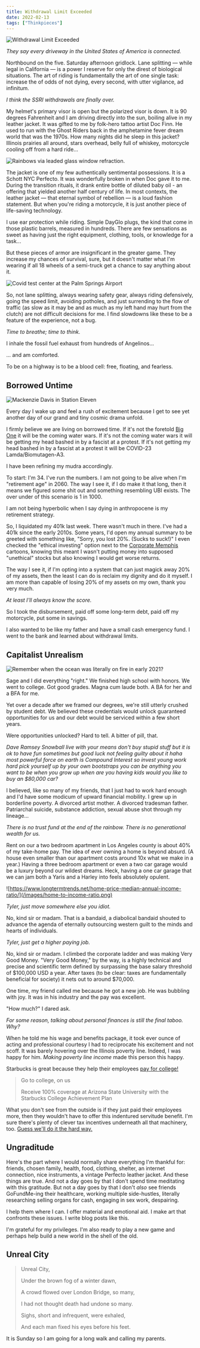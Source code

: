 ```yaml
---
title: Withdrawal Limit Exceeded
date: 2022-02-13
tags: ["Thinkpieces"]
---
```


![Withdrawal Limit Exceeded](/images/withdrawal-limit-exceeded.jpg)

_They say every driveway in the United States of America is connected._

Northbound on the five. Saturday afternoon gridlock. Lane splitting — while legal in California — is a power I reserve for only the direst of biological situations. The art of riding is fundamentally the art of one single task: increase the of odds of not dying, every second, with utter vigilance, ad infinitum.

_I think the SSRI withdrawals are finally over._

My helmet's primary visor is open but the polarized visor is down. It is 90 degrees Fahrenheit and I am driving directly into the sun, boiling alive in my leather jacket. It was gifted to me by folk-hero tattoo artist Doc Finn. He used to run with the Ghost Riders back in the amphetamine fever dream world that was the 1970s. How many nights did he sleep in this jacket? Illinois prairies all around, stars overhead, belly full of whiskey, motorcycle cooling off from a hard ride...

![Rainbows via leaded glass window refraction.](/images/perfecto.jpg)

The jacket is one of my few authentically sentimental possessions. It is a Schott NYC Perfecto. It was wonderfully broken in when Doc gave it to me. During the transition rituals, it drank entire bottle of diluted baby oil - an offering that yielded another half century of life. In most contexts, the leather jacket — that eternal symbol of rebellion — is a loud fashion statement. But when you're riding a motorcycle, it is just another piece of life-saving technology.

I use ear protection while riding. Simple DayGlo plugs, the kind that come in those plastic barrels, measured in hundreds. There are few sensations as sweet as having just the right equipment, clothing, tools, or knowledge for a task...

But these pieces of armor are insignificant in the greater game. They increase my chances of survival, sure, but it doesn't matter what I'm wearing if all 18 wheels of a semi-truck get a chance to say anything about it.

![Covid test center at the Palm Springs Airport](/images/covid-test.jpg)

So, not lane splitting, always wearing safety gear, always riding defensively, going the speed limit, avoiding potholes, and just surrending to the flow of traffic (as slow as it may be and as much as my left hand may hurt from the clutch) are not difficult decisions for me. I find slowdowns like these to be a feature of the experience, not a bug.

_Time to breathe; time to think._

I inhale the fossil fuel exhaust from hundreds of Angelinos...

... and am comforted.

To be on a highway is to be a blood cell: free, floating, and fearless.

## Borrowed Untime

![Mackenzie Davis in Station Eleven](/images/station-eleven.jpg)

Every day I wake up and feel a rush of excitement because I get to see yet another day of our grand and tiny cosmic drama unfold.

I firmly believe we are living on borrowed time. If it's not the foretold [Big One](https://en.wikipedia.org/wiki/San_Andreas_Fault#The_next_%22Big_One%22) it will be the coming water wars. If it's not the coming water wars it will be getting my head bashed in by a fascist at a protest. If it's not getting my head bashed in by a fascist at a protest it will be COVID-23 Lamda/Biomutagen-A3.

I have been refining my mudra accordingly.

To start: I'm 34. I've run the numbers. I am not going to be alive when I'm "retirement age" in 2060. The way I see it, if I do make it that long, then it means we figured some shit out and something resembling UBI exists. The over under of this scenario is 1 in 1000.

I am not being hyperbolic when I say dying in anthropocene is my retirement strategy.

So, I liquidated my 401k last week. There wasn't much in there. I've had a 401k since the early 2010s. Some years, I'd open my annual summary to be greeted with something like, "Sorry, you lost 20%. (Sucks to suck!)" I even checked the "ethical investing" option next to the [Corporate Memphis](https://en.wikipedia.org/wiki/Corporate_Memphishttps://) cartoons, knowing this meant I wasn't putting money into supposed "unethical" stocks but also knowing I would get worse returns.

The way I see it, if I'm opting into a system that can just magick away 20% of my assets, then the least I can do is reclaim my dignity and do it myself. I am more than capable of losing 20% of my assets on my own, thank you very much.

_At least I'll always know the score._

So I took the disbursement, paid off some long-term debt, paid off my motorcycle, put some in savings.

I also wanted to be like my father and have a small cash emergency fund. I went to the bank and learned about withdrawal limits.

## Capitalist Unrealism

![Remember when the ocean was literally on fire in early 2021?](/images/lets-buy-a-house.jpg)

Sage and I did everything "right." We finished high school with honors. We went to college. Got good grades. Magna cum laude both. A BA for her and a BFA for me.

Yet over a decade after we framed our degrees, we're still utterly crushed by student debt. We believed these credentials would unlock guaranteed opportunities for us and our debt would be serviced within a few short years.

Were opportunities unlocked? Hard to tell. A bitter of pill, that.

_Dave Ramsey Snowball live with your means don't buy stupid stuff but it is ok to have fun sometimes but good luck not feeling guilty about it haha most powerful force on earth is Compound Interest so invest young work hard pick yourself up by your own bootstraps you can be anything you want to be when you grow up when are you having kids would you like to buy an $80,000 car?_

I believed, like so many of my friends, that I just had to work hard enough and I'd have some modicum of upward financial mobility. I grew up in borderline poverty. A divorced artist mother. A divorced tradesman father. Patriarchal suicide, substance addiction, sexual abuse shot through my lineage...

_There is no trust fund at the end of the rainbow. There is no generational wealth for us._

Rent on our a two bedroom apartment in Los Angeles county is about 40% of my take-home pay. The idea of ever owning a home is beyond absurd. (A house even smaller than our apartment costs around 10x what we make in a year.) Having a three bedroom apartment or even a two car garage would be a luxury beyond our wildest dreams. Heck, having a one car garage that we can jam both a Yaris and a Harley into feels absolutely opulent.

![https://www.longtermtrends.net/home-price-median-annual-income-ratio/](/images/home-to-income-ratio.png)

_Tyler, just move somewhere else you idiot._

No, kind sir or madam. That is a bandaid, a diabolical bandaid shouted to advance the agenda of eternally outsourcing western guilt to the minds and hearts of individuals.

_Tyler, just get a higher paying job._

No, kind sir or madam. I climbed the corporate ladder and was making Very Good Money. "Very Good Money," by the way, is a highly technical and precise and scientific term defined by surpassing the base salary threshold of $100,000 USD a year. After taxes (to be clear: taxes are fundamentally beneficial for society) it nets out to around $70,000.

One time, my friend called me because he got a new job. He was bubbling with joy. It was in his industry and the pay was excellent.

"How much?" I dared ask.

_For some reason, talking about personal finances is still the final taboo. Why?_

When he told me his wage and benefits package, it took ever ounce of acting and professional courtesy I had to reciprocate his excitement and not scoff. It was barely hovering over the Illinois poverty line. Indeed, I was happy for him. _Making poverty line income_ made this person this happy.

Starbucks is great because they help their employees [pay for college!](https://starbucks.asu.edu/)

> Go to college, on us
>
> Receive 100% coverage at Arizona State University with the Starbucks College Achievement Plan

What you don't see from the outside is if they just paid their employees more, then they wouldn't have to offer this indentured servitude benefit. I'm sure there's plenty of clever tax incentives underneath all that machinery, too. [Guess we'll do it the hard way.](https://en.wikipedia.org/wiki/Starbucks_unions)

## Ungraditude

Here's the part where I would normally share everything I'm thankful for: friends, chosen family, health, food, clothing, shelter, an internet connection, nice instruments, a vintage Perfecto leather jacket. And these things are true. And not a day goes by that I don't spend time meditating with this gratitude. But not a day goes by that I don't _also_ see friends GoFundMe-ing their healthcare, working multiple side-hustles, literally researching selling organs for cash, engaging in sex work, despairing.

I help them where I can. I offer material and emotional aid. I make art that confronts these issues. I write blog posts like this.

I'm grateful for my privileges. I'm also ready to play a new game and perhaps help build a new world in the shell of the old.

## Unreal City

> Unreal City,
>
> Under the brown fog of a winter dawn,
>
> A crowd flowed over London Bridge, so many,
>
> I had not thought death had undone so many.
>
> Sighs, short and infrequent, were exhaled,
>
> And each man fixed his eyes before his feet.

It is Sunday so I am going for a long walk and calling my parents.
